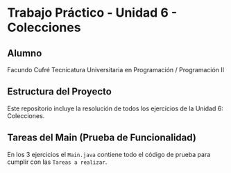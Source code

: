 # Trabajo Práctico - Unidad 6 - Colecciones

## Alumno

Facundo Cufré
Tecnicatura Universitaria en Programación / Programación II

## Estructura del Proyecto

Este repositorio incluye la resolución de todos los ejercicios de la Unidad 6: Colecciones.

## Tareas del Main (Prueba de Funcionalidad)

En los 3 ejercicios el `Main.java` contiene todo el código de prueba para cumplir con las `Tareas a realizar`.
